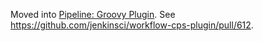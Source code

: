 Moved into [Pipeline: Groovy Plugin](https://github.com/jenkinsci/workflow-cps-plugin).
See https://github.com/jenkinsci/workflow-cps-plugin/pull/612.
